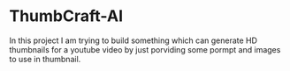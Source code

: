 # ThumbCraft-AI

<p>
In this project I am trying to build something which can generate HD thumbnails for a youtube video by just porviding some pormpt and images to use in thumbnail. 
</p> 
